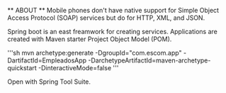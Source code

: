 ** ABOUT  **
Mobile phones don't have native support for Simple Object Access Protocol (SOAP) services but do for HTTP, XML, and JSON.

Spring boot is an east freamwork for creating services.
Applications are created with Maven starter Project Object Model (POM).


'''sh
mvn archetype:generate -DgroupId="com.escom.app" -DartifactId=EmpleadosApp -DarchetypeArtifactId=maven-archetype-quickstart -DinteractiveMode=false
'''

Open with Spring Tool Suite.